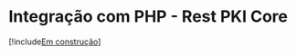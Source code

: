 ﻿# Integração com PHP - Rest PKI Core

[!include[Em construção](../../../includes/under-construction.md)]
